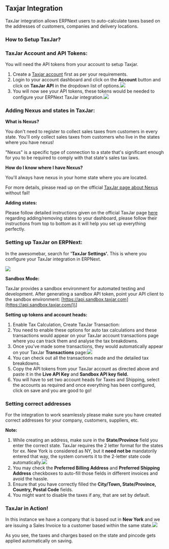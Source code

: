 ## Taxjar Integration

TaxJar integration allows ERPNext users to auto-calculate taxes based on the addresses of customers, companies and delivery locations.

### How to Setup TaxJar?

### TaxJar Account and API Tokens:

You will need the API tokens from your account to setup Taxjar.

1.  Create a [Taxjar account](https://www.taxjar.com/) first as per your requirements.
2.  Login to your account dashboard and click on the **Account** button and click on **TaxJar API** in the dropdown list of options.![](https://docs.erpnext.com/files/RExrQMg.png)
3.  You will now see your API tokens, these tokens would be needed to configure your ERPNext TaxJar integration.![](https://docs.erpnext.com/files/0fs0ug5.png)

### Adding Nexus and states in TaxJar:

**What is Nexus?**

You don't need to register to collect sales taxes from customers in every state. You'll only collect sales taxes from customers who live in the states where you have nexus!

"Nexus" is a specific type of connection to a state that's significant enough for you to be required to comply with that state's sales tax laws.

**How do I know where I have Nexus?**

You'll always have nexus in your home state where you are located.

For more details, please read up on the official [TaxJar page about Nexus](https://support.taxjar.com/article/115-how-do-i-know-where-i-have-nexus) without fail!

**Adding states:**

Please follow detailed instructions given on the official TaxJar page [here](https://support.taxjar.com/article/116-add-or-remove-states-from-your-dashboard) regarding adding/removing states to your dashboard, please follow their instructions from top to bottom as it will help you set up everything perfectly.

### Setting up TaxJar on ERPNext:

In the awesomebar, search for **'TaxJar Settings'.** This is where you configure your TaxJar integration in ERPNext.

![](https://docs.erpnext.com/files/R0w9mXD.png)

**Sandbox Mode:**

TaxJar provides a sandbox environment for automated testing and development. After generating a sandbox API token, point your API client to the sandbox environment: [https://api.sandbox.taxjar.com](https://api.sandbox.taxjar.com/)\]

**Setting up tokens and account heads:**

1.  Enable Tax Calculation, Create TaxJar Transaction:
2.  You need to enable these options for auto tax calculations and these transactions would appear on your TaxJar account transactions page where you can track them and analyse the tax breakdowns.
3.  Once you've made some transactions, they would automatically appear on your TaxJar **Transactions** page:![](https://docs.erpnext.com/files/o54QVVm.gif)
4.  You can check out all the transactions made and the detailed tax breakdowns.
5.  Copy the API tokens from your TaxJar account as directed above and paste it in the **Live API Key** and **Sandbox API key field.**
6.  You will have to set two account heads for Taxes and Shipping, select the accounts as required and once everything has been configured, click on save and you are good to go!

### Setting correct addresses

For the integration to work seamlessly please make sure you have created correct addresses for your company, customers, suppliers, etc.

**Note:**

1.  While creating an address, make sure in the **State/Province** field you enter the correct state. TaxJar requires the 2 letter format for the states for ex. New York is considered as NY, but it **need not be** mandatorily entered that way, the system converts it to the 2-letter state code automatically.![](https://docs.erpnext.com/files/aAiBsBk.png)
2.  You may check the **Preferred Billing Address** and **Preferred Shipping Address** checkboxes to auto-fill those fields in different invoices and avoid the hassle.
3.  Ensure that you have correctly filled the **City/Town, State/Province, Country, Postal Code** fields.
4.  You might want to disable the taxes if any, that are set by default.

### TaxJar in Action!

In this instance we have a company that is based out in **New York** and we are issuing a Sales Invoice to a customer based within the same state.![](https://docs.erpnext.com/files/SvGCGB3.gif)

As you see, the taxes and charges based on the state and pincode gets applied automatically on saving.
